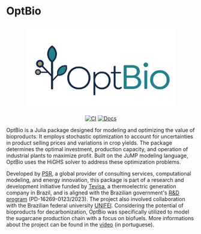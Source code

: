 # OptBio

<div align="center">

<a href="/docs/src/assets/">
    <img src="/docs/src/assets/logo_with_name.png" width=400px alt="OptBio" />
</a>

[![CI](https://github.com/psrenergy/OptBio/actions/workflows/test.yml/badge.svg)](https://github.com/psrenergy/OptBio/actions/workflows/test.yml)
[![Docs](https://img.shields.io/badge/docs-dev-blue.svg)](https://psrenergy.github.io/OptBio/dev)

</div>

OptBio is a Julia package designed for modeling and optimizing the value of bioproducts. It employs stochastic optimization to account for uncertainties in product selling prices and variations in crop yields. The package determines the optimal investment, production capacity, and operation of industrial plants to maximize profit. Built on the JuMP modeling language, OptBio uses the HiGHS solver to address these optimization problems.

Developed by [PSR](https://www.psr-inc.com/en/), a global provider of consulting services, computational modeling, and energy innovation, this package is part of a research and development initiative funded by [Tevisa](https://tevisa.com.br/), a thermoelectric generation company in Brazil, and is aligned with the Brazilian government's [R&D program](https://www.gov.br/aneel/pt-br/assuntos/programa-de-pesquisa-desenvolvimento-e-inovacao) (PD-16269-0123/2023). The project also involved collaboration with the Brazilian federal university [UNIFEI](https://unifei.edu.br/). Considering the potential of bioproducts for decarbonization, OptBio was specifically utilized to model the sugarcane production chain with a focus on biofuels. More informations about the project can be found in the [video](https://www.youtube.com/watch?v=Obb-jGBMuLg) (in portuguese).
